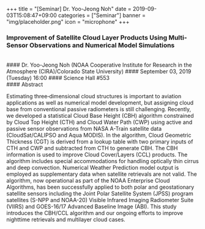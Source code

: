 +++
title = "[Seminar] Dr. Yoo-Jeong Noh"
date = 2019-09-03T15:08:47+09:00
categories = ["Seminar"]
banner = "img/placeholder.png"
icon = "microphone"
+++
### Improvement of Satellite Cloud Layer Products Using Multi-Sensor Observations and Numerical Model Simulations

<br>
#### Dr. Yoo-Jeong Noh (NOAA Cooperative Institute for Research in the Atmosphere (CIRA)/Colorado State University)
#### September 03, 2019 (Tuesday) 16:00
#### Science Hall #553
<br>
#### Abstract

Estimating three‐dimensional cloud structures is important to aviation applications as well as numerical model development, but assigning cloud base from conventional passive radiometers is still challenging. Recently, we developed a statistical Cloud Base Height (CBH) algorithm constrained by Cloud Top Height (CTH) and Cloud Water Path (CWP) using active and passive sensor observations from NASA A-Train satellite data (CloudSat/CALIPSO and Aqua MODIS). In the algorithm, Cloud Geometric Thickness (CGT) is derived from a lookup table with two primary inputs of CTH and CWP and subtracted from CTH to generate CBH. The CBH information is used to improve Cloud Cover/Layers (CCL) products. The algorithm includes special accommodations for handling optically thin cirrus and deep convection. Numerical Weather Prediction model output is employed as supplementary data when satellite retrievals are not valid. The algorithm, now operational as part of the NOAA Enterprise Cloud Algorithms, has been successfully applied to both polar and geostationary satellite sensors including the Joint Polar Satellite System (JPSS) program satellites (S-NPP and NOAA-20) Visible Infrared Imaging Radiometer Suite (VIIRS) and GOES-16/17 Advanced Baseline Image (ABI). This study introduces the CBH/CCL algorithm and our ongoing efforts to improve nighttime retrievals and multilayer cloud cases.

